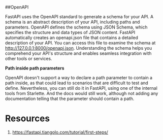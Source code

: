 ##OpenAPI

FastAPI uses the OpenAPI standard to generate a schema for your API. A schema is an abstract description of your API, including paths and parameters. OpenAPI defines the schema using JSON Schema, which specifies the structure and data types of JSON content. FastAPI automatically creates an openapi.json file that contains a detailed description of your API. You can access this file to examine the schema at http://127.0.0.1:8000/openapi.json. Understanding the schema helps you comprehend your API's structure and enables seamless integration with other tools or services.

**Path inside path parameters**

OpenAPI doesn't support a way to declare a path parameter to contain a path inside, as that could lead to scenarios that are difficult to test and define.  Nevertheless, you can still do it in FastAPI, using one of the internal tools from Starlette.
And the docs would still work, although not adding any documentation telling that the parameter should contain a path.

# Resources
1. https://fastapi.tiangolo.com/tutorial/first-steps/



